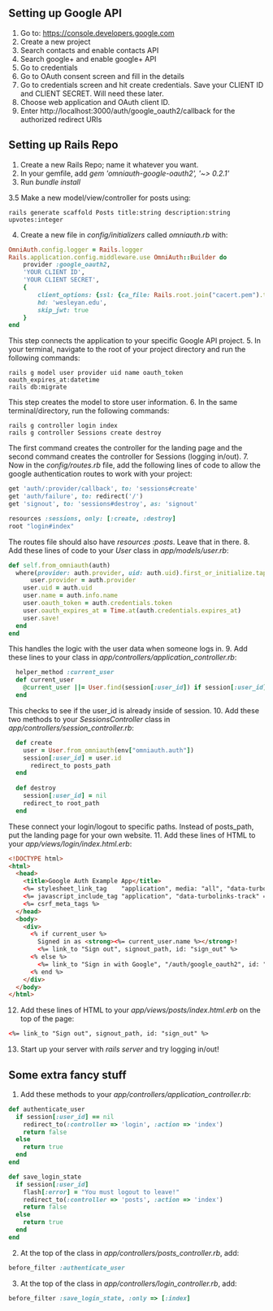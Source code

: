 ## Setting up Google API ##
1. Go to: https://console.developers.google.com
2. Create a new project
3. Search contacts and enable contacts API
4. Search google+ and enable google+ API
5. Go to credentials
6. Go to OAuth consent screen and fill in the details
7. Go to credentials screen and hit create credentials. Save your CLIENT ID and CLIENT SECRET. Will need these later.
8. Choose web application and OAuth client ID. 
9. Enter http://localhost:3000/auth/google_oauth2/callback for the authorized redirect URIs

## Setting up Rails Repo ##
1. Create a new Rails Repo; name it whatever you want.
2. In your gemfile, add *gem 'omniauth-google-oauth2', '~> 0.2.1'*
3. Run *bundle install*

3.5 Make a new model/view/controller for posts using:
```shell
rails generate scaffold Posts title:string description:string upvotes:integer
```
4. Create a new file in *config/initializers* called *omniauth.rb* with:
```ruby
OmniAuth.config.logger = Rails.logger
Rails.application.config.middleware.use OmniAuth::Builder do
	provider :google_oauth2, 
	'YOUR CLIENT ID', 
	'YOUR CLIENT SECRET', 
	{
		client_options: {ssl: {ca_file: Rails.root.join("cacert.pem").to_s}},
		hd: 'wesleyan.edu',
  		skip_jwt: true	
	}
end
```
This step connects the application to your specific Google API project.
5. In your terminal, navigate to the root of your project directory and run the following commands:
```shell
rails g model user provider uid name oauth_token oauth_expires_at:datetime
rails db:migrate
```
This step creates the model to store user information.
6. In the same terminal/directory, run the following commands:
```shell
rails g controller login index
rails g controller Sessions create destroy
```
The first command creates the controller for the landing page and the second command creates the controller for Sessions (logging in/out).
7. Now in the  *config/routes.rb* file, add the following lines of code to allow the google authentication routes to work with your project:
```ruby
get 'auth/:provider/callback', to: 'sessions#create'
get 'auth/failure', to: redirect('/')
get 'signout', to: 'sessions#destroy', as: 'signout'

resources :sessions, only: [:create, :destroy]
root "login#index"
```
The routes file should also have *resources :posts*. Leave that in there.
8. Add these lines of code to your *User* class in *app/models/user.rb*:
```ruby
def self.from_omniauth(auth)
  where(provider: auth.provider, uid: auth.uid).first_or_initialize.tap do |user|
      user.provider = auth.provider
	user.uid = auth.uid
	user.name = auth.info.name
	user.oauth_token = auth.credentials.token
	user.oauth_expires_at = Time.at(auth.credentials.expires_at)
	user.save!
  end
end
```
This handles the logic with the user data when someone logs in.
9. Add these lines to your class in *app/controllers/application_controller.rb*:
```ruby
  helper_method :current_user
  def current_user
    @current_user ||= User.find(session[:user_id]) if session[:user_id]
  end
```
This checks to see if the user_id is already inside of session.
10. Add these two methods to your *SessionsController* class in *app/controllers/session_controller.rb*:
```ruby
  def create
    user = User.from_omniauth(env["omniauth.auth"])
    session[:user_id] = user.id
      redirect_to posts_path
  end
  
  def destroy
    session[:user_id] = nil
    redirect_to root_path
  end
```
These connect your login/logout to specific paths. Instead of posts_path, put the landing page for your own website.
11. Add these lines of HTML to your *app/views/login/index.html.erb*:
```html
<!DOCTYPE html>
<html>
  <head>
    <title>Google Auth Example App</title>
    <%= stylesheet_link_tag    "application", media: "all", "data-turbolinks-track" => true %>
    <%= javascript_include_tag "application", "data-turbolinks-track" => true %>
    <%= csrf_meta_tags %>
  </head>
  <body>
    <div>
      <% if current_user %>
        Signed in as <strong><%= current_user.name %></strong>!
        <%= link_to "Sign out", signout_path, id: "sign_out" %>
      <% else %>
        <%= link_to "Sign in with Google", "/auth/google_oauth2", id: "sign_in" %>
      <% end %>
    </div>
  </body>
</html>
```
12. Add these lines of HTML to your *app/views/posts/index.html.erb* on the top of the page:
```html
<%= link_to "Sign out", signout_path, id: "sign_out" %>
```
13. Start up your server with *rails server* and try logging in/out!

## Some extra fancy stuff ##
1. Add these methods to your *app/controllers/application_controller.rb*:
```ruby
def authenticate_user
  if session[:user_id] == nil
    redirect_to(:controller => 'login', :action => 'index')
    return false
  else
    return true	
  end
end

def save_login_state
  if session[:user_id]
    flash[:error] = "You must logout to leave!"
    redirect_to(:controller => 'posts', :action => 'index')
    return false
  else
    return true
  end
end
```
2. At the top of the class in *app/controllers/posts_controller.rb*, add:
```ruby
before_filter :authenticate_user
```
3. At the top of the class in *app/controllers/login_controller.rb*, add:
```ruby
before_filter :save_login_state, :only => [:index]
```
